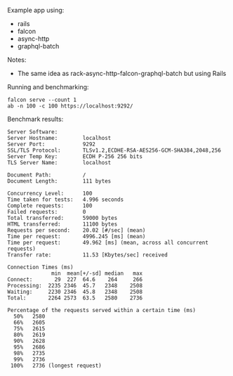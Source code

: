 Example app using:
  * rails
  * falcon
  * async-http
  * graphql-batch

Notes:
  * The same idea as rack-async-http-falcon-graphql-batch but using Rails

Running and benchmarking:

    falcon serve --count 1
    ab -n 100 -c 100 https://localhost:9292/

Benchmark results:

    Server Software:        
    Server Hostname:        localhost
    Server Port:            9292
    SSL/TLS Protocol:       TLSv1.2,ECDHE-RSA-AES256-GCM-SHA384,2048,256
    Server Temp Key:        ECDH P-256 256 bits
    TLS Server Name:        localhost

    Document Path:          /
    Document Length:        111 bytes

    Concurrency Level:      100
    Time taken for tests:   4.996 seconds
    Complete requests:      100
    Failed requests:        0
    Total transferred:      59000 bytes
    HTML transferred:       11100 bytes
    Requests per second:    20.02 [#/sec] (mean)
    Time per request:       4996.245 [ms] (mean)
    Time per request:       49.962 [ms] (mean, across all concurrent requests)
    Transfer rate:          11.53 [Kbytes/sec] received

    Connection Times (ms)
                  min  mean[+/-sd] median   max
    Connect:       29  227  64.6    264     266
    Processing:  2235 2346  45.7   2348    2508
    Waiting:     2230 2346  45.8   2348    2508
    Total:       2264 2573  63.5   2580    2736

    Percentage of the requests served within a certain time (ms)
      50%   2580
      66%   2605
      75%   2615
      80%   2619
      90%   2628
      95%   2686
      98%   2735
      99%   2736
     100%   2736 (longest request)
